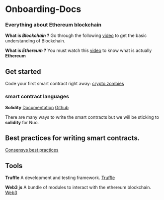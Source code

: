 # Onboarding-Docs
### Everything about Ethereum blockchain

**What is _Blockchain_ ?**
Go through the following [video](https://www.youtube.com/watch?v=SSo_EIwHSd4) to get the basic understanding of Blockchain.

**What is _Ethereum_ ?**
You must watch this [video](https://www.youtube.com/watch?v=jxLkbJozKbY) to know what is actually **Ethereum**

## Get started
Code your first smart contract right away: [crypto zombies](https://cryptozombies.io/)

### smart contract languages
**Solidity**
[Documentation](https://solidity.readthedocs.io/en/v0.6.2/)
[Github](https://github.com/ethereum/solidity/)

There are many ways to write the smart contracts but we will be sticking to **solidity** for Nuo.

## Best practices for writing smart contracts.
[Consensys best practices](https://consensys.github.io/smart-contract-best-practices/known_attacks/)

## Tools
**Truffle**
A development and testing framework.
[Truffle](https://www.trufflesuite.com/)

**Web3 js**
A bundle of modules to interact with the ethereum blockchain.
[Web3](https://web3js.readthedocs.io/en/v1.2.0/getting-started.html)







